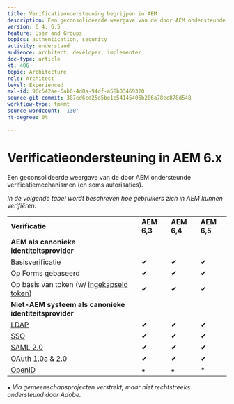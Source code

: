 ```yaml
---
title: Verificatieondersteuning begrijpen in AEM
description: Een geconsolideerde weergave van de door AEM ondersteunde verificatiemechanismen (en soms autorisaties).
version: 6.4, 6.5
feature: User and Groups
topics: authentication, security
activity: understand
audience: architect, developer, implementer
doc-type: article
kt: 406
topic: Architecture
role: Architect
level: Experienced
exl-id: 96c542ae-6ab6-4d8a-94df-a58b03469320
source-git-commit: 307ed6cd25d5be1e54145406b206a78ec878d548
workflow-type: tm+mt
source-wordcount: '130'
ht-degree: 0%

---
```


# Verificatieondersteuning in AEM 6.x

Een geconsolideerde weergave van de door AEM ondersteunde verificatiemechanismen (en soms autorisaties).

*In de volgende tabel wordt beschreven hoe gebruikers zich in AEM kunnen verifiëren.*

<table>
    <tbody>
        <tr>
            <td><strong>Verificatie</strong></td>
            <td><strong>AEM 6,3</strong></td>
            <td><strong>AEM 6,4</strong></td>
            <td><strong>AEM 6,5</strong></td>
        </tr>
        <tr>
            <td><strong>AEM als canonieke identiteitsprovider</strong></td>
            <td></td>
            <td></td>
            <td></td>
        </tr>
        <tr>
            <td>Basisverificatie</td>
            <td>✔</td>
            <td>✔</td>
            <td>✔</td>
        </tr>
        <tr>
            <td>Op Forms gebaseerd</td>
            <td>✔</td>
            <td>✔</td>
            <td>✔</td>
        </tr>
        <tr>
            <td>Op basis van token (w/ <a href="https://experienceleague.adobe.com/docs/experience-manager-65/administering/security/encapsulated-token.html" target="_blank">ingekapseld token</a>)</td>
            <td>✔</td>
            <td>✔</td>
            <td>✔</td>
        </tr>
        <tr>
            <td><strong>Niet-AEM systeem als canonieke identiteitsprovider</strong></td>
            <td></td>
            <td></td>
            <td></td>
            <tr>
                <td><a href="https://experienceleague.adobe.com/docs/experience-manager-65/administering/security/ldap-config.html" target="_blank">LDAP</a></td>
                <td>✔</td>
                <td>✔</td>
                <td>✔</td>
            </tr>
            <tr>
                <td><a href="https://experienceleague.adobe.com/docs/experience-manager-65/deploying/configuring/single-sign-on.html" target="_blank">SSO</a></td>
                <td>✔</td>
                <td>✔</td>
                <td>✔</td>
            </tr>
            <tr>
                <td><a href="https://experienceleague.adobe.com/docs/experience-manager-65/administering/security/saml-2-0-authenticationhandler.html" target="_blank">SAML 2.0</a></td>
                <td>✔</td>
                <td>✔</td>
                <td>✔</td>
            </tr>
            <tr>
                <td><a href="https://experienceleague.adobe.com/docs/experience-manager-gems-events/assets/oauth-server-functionality-in-aem-7-23-14.pdf" target="_blank">OAuth 1.0a &amp; 2.0</a></td>
                <td>✔</td>
                <td>✔</td>
                <td>✔</td>
            </tr>
            <tr>
                <td><a href="https://sling.apache.org/documentation/the-sling-engine/authentication/authentication-authenticationhandler/openid-authenticationhandler.html" target="_blank">OpenID</a></td>
                <td>⁕</td>
                <td>⁕</td>
                <td>*</td>
            </tr>
    </tbody>
</table>

⁕ *Via gemeenschapsprojecten verstrekt, maar niet rechtstreeks ondersteund door Adobe.*
